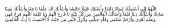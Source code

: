 اللَّهُمَّ إِنِّي أَسْتَمِلُكَ إِيمَانًا دَآئِمًا وَأَسْتَلِكَ قَلِيلًا خَالِشًا وَأَسْأَلَكَ لَكَ عِلْمًا نَا فِعًا وَأَسْأَلُكَ يَقِينًا صَادِقًا وَأَسْأَلُكَ دِينًا قَيْمًا وَأَسْأَلُكَ الْعَالَمِينَ مِن كُلِّ بَلِيَّةٍ يَا فَارِجَ الْهَمْ وَيَا كَلِمَةَ اللَّهِمَ فِرِجْ فَهِيَ وَيَسِّهِ أَهْرَى وَأَرْحَمْ ضَعْفِي وَقَلَّةٍ حِيلَتِي وَأَنْزِلْ قَبْنِي مِن حَيْثُ لَا أَحْتَسِبُ يَا رَبَّ الْعَالَمِينَ
